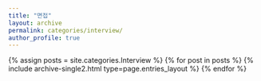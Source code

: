 ```yaml
---
title: "면접"
layout: archive
permalink: categories/interview/
author_profile: true
---
```


{% assign posts = site.categories.Interview %}
{% for post in posts %} {% include archive-single2.html type=page.entries_layout %} {% endfor %}